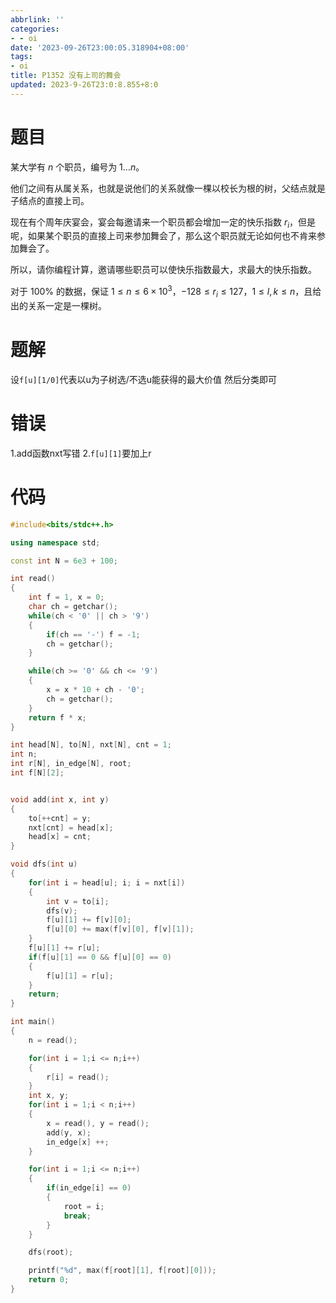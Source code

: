 ```yaml
---
abbrlink: ''
categories:
- - oi
date: '2023-09-26T23:00:05.318904+08:00'
tags:
- oi
title: P1352 没有上司的舞会
updated: 2023-9-26T23:0:8.855+8:0
---
```

# 题目

某大学有 $n$ 个职员，编号为 $1\ldots n$。

他们之间有从属关系，也就是说他们的关系就像一棵以校长为根的树，父结点就是子结点的直接上司。

现在有个周年庆宴会，宴会每邀请来一个职员都会增加一定的快乐指数 $r_i$，但是呢，如果某个职员的直接上司来参加舞会了，那么这个职员就无论如何也不肯来参加舞会了。

所以，请你编程计算，邀请哪些职员可以使快乐指数最大，求最大的快乐指数。

对于 $100\%$ 的数据，保证 $1\leq n \leq 6 \times 10^3$，$-128 \leq r_i\leq 127$，$1 \leq l, k \leq n$，且给出的关系一定是一棵树。

# 题解

设`f[u][1/0]`代表以u为子树选/不选u能获得的最大价值
然后分类即可

# 错误

1.add函数nxt写错
2.`f[u][1]`要加上r

# 代码

```cpp
#include<bits/stdc++.h>

using namespace std;

const int N = 6e3 + 100; 

int read()
{
	int f = 1, x = 0;
	char ch = getchar();
	while(ch < '0' || ch > '9')
	{
		if(ch == '-') f = -1;
		ch = getchar();
	}

	while(ch >= '0' && ch <= '9')
	{
		x = x * 10 + ch - '0';
		ch = getchar();
	}
	return f * x;
}

int head[N], to[N], nxt[N], cnt = 1;
int n;
int r[N], in_edge[N], root;
int f[N][2];


void add(int x, int y)
{
	to[++cnt] = y;
	nxt[cnt] = head[x];
	head[x] = cnt;
}

void dfs(int u)
{
	for(int i = head[u]; i; i = nxt[i])
	{
		int v = to[i];
		dfs(v);
		f[u][1] += f[v][0];
		f[u][0] += max(f[v][0], f[v][1]);
	}
	f[u][1] += r[u];
	if(f[u][1] == 0 && f[u][0] == 0)
	{
		f[u][1] = r[u];
	}
	return;
}

int main()
{
	n = read();

	for(int i = 1;i <= n;i++)
	{
		r[i] = read();
	}
	int x, y;
	for(int i = 1;i < n;i++)
	{
		x = read(), y = read();
		add(y, x);
		in_edge[x] ++;
	}

	for(int i = 1;i <= n;i++)
	{
		if(in_edge[i] == 0)
		{
			root = i;
			break;
		}
	}

	dfs(root);

	printf("%d", max(f[root][1], f[root][0]));
	return 0;
}
```
